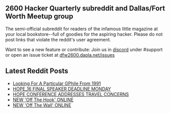 ## 2600 Hacker Quarterly subreddit and Dallas/Fort Worth Meetup group
The semi-official subreddit for readers of the infamous little magazine at your local bookstore--full of goodies for the aspiring hacker. Please do not post links that violate the reddit's user agreement.

Want to see a new feature or contribute: 
Join us in [discord](https://dfw2600.dapla.net/chat) under #support or open an issue ticket at [dfw2600.dapla.net/issues](https://dfw2600.dapla.net/issues)

## Latest Reddit Posts
<!-- BLOG-POST-LIST:START -->
- [Looking For A Particular GPhile From 1991](https://www.reddit.com/r/2600/comments/1kzr4sv/looking_for_a_particular_gphile_from_1991/)
- [HOPE_16 FINAL SPEAKER DEADLINE MONDAY](https://2600.com/content/hope16-final-speaker-deadline-monday)
- [HOPE CONFERENCE ADDRESSES TRAVEL CONCERNS](https://2600.com/content/hope-conference-addresses-travel-concerns)
- [NEW 'Off The Hook' ONLINE](https://2600.com/hook/28-05-2025)
- [NEW 'Off The Wall' ONLINE](https://2600.com/wall/27-05-2025)
<!-- BLOG-POST-LIST:END -->
